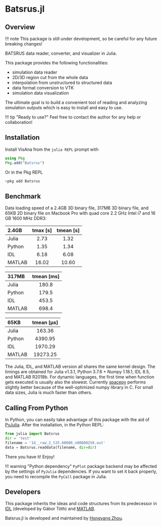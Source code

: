 # Batsrus.jl

## Overview

!!! note
    This package is still under development, so be careful for any future breaking changes!

BATSRUS data reader, converter, and visualizer in Julia.

This package provides the following functionalities:
  * simulation data reader
  * 2D/3D region cut from the whole data
  * interpolation from unstructured to structured data
  * data format conversion to VTK
  * simulation data visualization

The ultimate goal is to build a convenient tool of reading and analyzing simulation outputs which is easy to install and easy to use.

!!! tip "Ready to use?"
    Feel free to contact the author for any help or collaboration!

## Installation
Install VisAna from the `julia REPL` prompt with
```julia
using Pkg
Pkg.add("Batsrus")
```

Or in the Pkg REPL
```julia
>pkg add Batsrus
```

## Benchmark

Data loading speed of a 2.4GB 3D binary file, 317MB 3D binary file, and 65KB 2D binary file on Macbook Pro with quad core 2.2 GHz Intel i7 and 16 GB 1600 MHz DDR3:

| 2.4GB |   tmax [s] |  tmean [s] |
|:-------|:------:|:------:|
| Julia  | 2.73  |  1.32 |
| Python | 1.35  |  1.34 |
| IDL    | 6.18  |  6.08 |
| MATLAB | 16.02 | 10.60 |

| 317MB   | tmean [ms] |
|:-------|:---------:|
| Julia  | 180.8    |
| Python | 179.5   |
| IDL    | 453.5   |
| MATLAB | 698.4  |

| 65KB   | tmean [μs] |
|:-------|:---------:|
| Julia  | 163.36    |
| Python | 4390.95   |
| IDL    | 1970.29   |
| MATLAB | 19273.25  |

The Julia, IDL, and MATLAB version all shares the same kernel design. The timings are obtained for Julia v1.3.1, Python 3.7.6 + Numpy 1.18.1, IDL 8.5, and MATLAB R2018b.
For dynamic languages, the first time when function gets executed is usually also the slowest. Currently [spacepy](https://github.com/spacepy/spacepy) performs slightly better because of the well-optimized numpy library in C. For small data sizes, Julia is much faster than others.

## Calling From Python

In Python, you can easily take advantage of this package with the aid of [PyJulia](https://pyjulia.readthedocs.io/en/latest/).
After the installation, in the Python REPL:
```python
from julia import Batsrus
dir = 'test'
filename = '1d__raw_2_t25.60000_n00000258.out'
data = Batsrus.readdata(filename, dir=dir)
```
There you have it! Enjoy!

!!! warning "Python dependency"
    `PyPlot` package backend may be affected by the settings of `PyJulia` dependencies. If you want to set it back properly, you need to recompile the `PyCall` package in Julia.

## Developers

This package inherits the ideas and code structures from its predecessor in [IDL](https://github.com/MSTEM-QUDA/share/tree/stable/IDL) (developed by Gábor Tóth) and [MATLAB](https://github.com/henry2004y/VisAnaMatlab).

Batsrus.jl is developed and maintained by [Hongyang Zhou](https://github.com/henry2004y).
